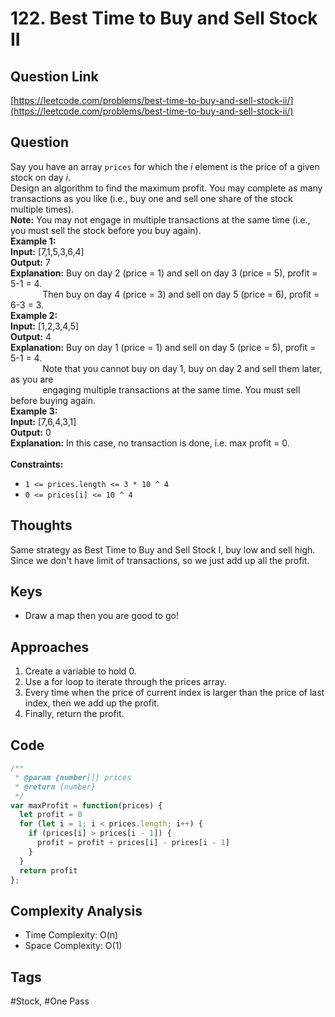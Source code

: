 # 122. Best Time to Buy and Sell Stock II

<a name="WJfOR"></a>
## Question Link
[https://leetcode.com/problems/best-time-to-buy-and-sell-stock-ii/](https://leetcode.com/problems/best-time-to-buy-and-sell-stock-ii/)
<a name="cpVEw"></a>
## Question
Say you have an array `prices` for which the _i_ element is the price of a given stock on day _i_.<br />Design an algorithm to find the maximum profit. You may complete as many transactions as you like (i.e., buy one and sell one share of the stock multiple times).<br />**Note:** You may not engage in multiple transactions at the same time (i.e., you must sell the stock before you buy again).<br />**Example 1:**<br />**Input:** [7,1,5,3,6,4]<br />**Output:** 7<br />**Explanation:** Buy on day 2 (price = 1) and sell on day 3 (price = 5), profit = 5-1 = 4.<br />             Then buy on day 4 (price = 3) and sell on day 5 (price = 6), profit = 6-3 = 3.<br />**Example 2:**<br />**Input:** [1,2,3,4,5]<br />**Output:** 4<br />**Explanation:** Buy on day 1 (price = 1) and sell on day 5 (price = 5), profit = 5-1 = 4.<br />             Note that you cannot buy on day 1, buy on day 2 and sell them later, as you are<br />             engaging multiple transactions at the same time. You must sell before buying again.<br />**Example 3:**<br />**Input:** [7,6,4,3,1]<br />**Output:** 0<br />**Explanation:** In this case, no transaction is done, i.e. max profit = 0.<br /> <br />**Constraints:**

- `1 <= prices.length <= 3 * 10 ^ 4`
- `0 <= prices[i] <= 10 ^ 4`
<a name="RkCcy"></a>
## Thoughts
Same strategy as Best Time to Buy and Sell Stock I, buy low and sell high. Since we don't have limit of transactions, so we just add up all the profit.
<a name="wFFzQ"></a>
## Keys

- Draw a map then you are good to go!
<a name="9zXJr"></a>
## Approaches

1. Create a variable to hold 0.
1. Use a for loop to iterate through the prices array.
1. Every time when the price of current index is larger than the price of last index, then we add up the profit.
1. Finally, return the profit.
<a name="zspJZ"></a>
## Code
```javascript
/**
 * @param {number[]} prices
 * @return {number}
 */
var maxProfit = function(prices) {
  let profit = 0
  for (let i = 1; i < prices.length; i++) {
    if (prices[i] > prices[i - 1]) {
      profit = profit + prices[i] - prices[i - 1]
    }
  }
  return profit
};
```
<a name="06E6K"></a>
## Complexity Analysis

- Time Complexity: O(n)
- Space Complexity: O(1)
<a name="cOBnv"></a>
## Tags
#Stock, #One Pass
